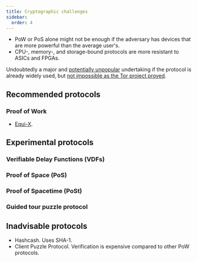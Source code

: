 ```yaml
---
title: Cryptographic challenges
sidebar:
  order: 4
---
```


- PoW or PoS alone might not be enough if the adversary has devices that are more powerful than the average user's.
- CPU-, memory-, and storage-bound protocols are more resistant to ASICs and FPGAs.

Undoubtedly a major and [potentially unpopular](https://github.com/mastodon/mastodon/issues/29273#issuecomment-1954202970) undertaking if the protocol is already widely used, but [not impossible as the Tor project proved](https://blog.torproject.org/introducing-proof-of-work-defense-for-onion-services/).

## Recommended protocols

### Proof of Work

- [Equi-X](https://github.com/tevador/equix).

## Experimental protocols

### Verifiable Delay Functions (VDFs)

### Proof of Space (PoS)

### Proof of Spacetime (PoSt)

### Guided tour puzzle protocol

## Inadvisable protocols

- Hashcash. Uses SHA-1.
- Client Puzzle Protocol. Verification is expensive compared to other PoW protocols.
